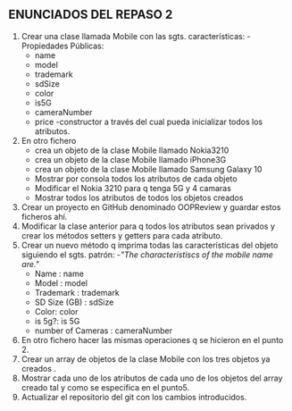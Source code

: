## ENUNCIADOS DEL REPASO 2
1. Crear una clase llamada Mobile con las sgts. características:
-Propiedades Públicas:
    - name
    - model
    - trademark
    - sdSize
    - color
    - is5G
    - cameraNumber
    - price
-constructor a través del cual pueda inicializar todos los atributos.
2. En otro fichero
    - crea un objeto de la clase Mobile llamado Nokia3210
    - crea un objeto de la clase Mobile llamado iPhone3G
    - crea un objeto de la clase Mobile llamado Samsung Galaxy 10
    - Mostrar por consola todos los atributos de cada objeto
    - Modificar el Nokia 3210 para q tenga 5G y 4 camaras
    - Mostrar todos los atributos de todos los objetos creados
3. Crear un proyecto en GitHub denominado OOPReview y guardar estos ficheros ahí.
4. Modificar la clase anterior para q todos los atributos sean privados y crear los métodos setters y getters para cada atributo.
5. Crear un nuevo método q imprima todas las características del objeto siguiendo el sgts. patrón:
-*"The characteristiscs of the mobile name are."*
    - Name : name
    - Model : model
    - Trademark : trademark
    - SD Size (GB) : sdSize
    - Color: color
    - is 5g?: is 5G
    - number of Cameras : cameraNumber
6. En otro fichero hacer las mismas operaciones q se hicieron en el punto 2.
7. Crear un array de objetos de la clase Mobile con los tres objetos ya creados .
8. Mostrar cada uno de los atributos de cada uno de los objetos del array creado tal y como se especifica en el punto5.
9. Actualizar el repositorio del git con los cambios introducidos.

